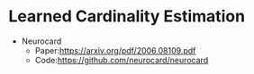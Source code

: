 # Learned Cardinality Estimation

  - Neurocard
    - Paper:https://arxiv.org/pdf/2006.08109.pdf
    - Code:https://github.com/neurocard/neurocard